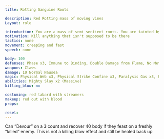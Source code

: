 ```yaml
---
title: Rotting Sanguine Roots

description: Red Rotting mass of moving vines
Layout: role

introduction: You are a mass of semi sentient roots. You are tainted by the blood magic that was contained in the wine made by les Sangsus Abbysale. You are very aggressive to anything that enters your chamber. 
motivation: Kill anything that isn't supposed to be there
tactics: none
movement: creeping and fast
speech: none

body: 100
defenses: Phase x3, Immune to Binding, Double Damage from Flame, No Metabolism
weapons: Claws
damage: 10 Normal Nausea
magic: Physical Web x3, Physical Strike Confine x3, Paralysis Gas x3, Feeblemind Gas x3
abilities: Mighty Slay x2 (Massive)
killing_blow: no

costuming: red tabard with streamers
makeup: red out with blood
props: 

reset:
---
```

Can “Devour” on a 3 count and recover 40 body if they feast on a freshly “killed” enemy. This is not a killing blow effect and still be healed back up